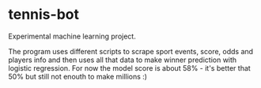 # tennis-bot
Experimental machine learning project.

The program uses different scripts to scrape sport events, score, odds and players info and then uses all that data to make winner prediction with logistic regression.
For now the model score is about 58% - it's better that 50% but still not enouth to make millions :)
